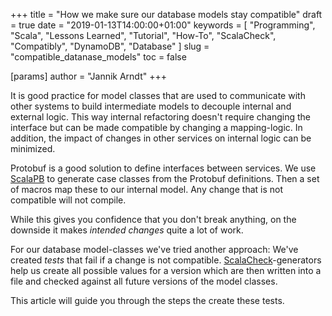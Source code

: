 +++
title = "How we make sure our database models stay compatible"
draft = true
date = "2019-01-13T14:00:00+01:00"
keywords = [ "Programming", "Scala", "Lessons Learned", "Tutorial", "How-To", "ScalaCheck", "Compatibly", "DynamoDB", "Database" ]
slug = "compatible_datanase_models"
toc = false

[params]
  author = "Jannik Arndt"
+++

It is good practice for model classes that are used to communicate with other systems to build intermediate models to decouple internal and external logic. This way internal refactoring doesn't require changing the interface but can be made compatible by changing a mapping-logic. In addition, the impact of changes in other services on internal logic can be minimized.

Protobuf is a good solution to define interfaces between services. We use [ScalaPB](https://scalapb.github.io) to generate case classes from the Protobuf definitions. Then a set of macros map these to our internal model. Any change that is not compatible will not compile. 

While this gives you confidence that you don't break anything, on the downside it makes _intended changes_ quite a lot of work.

For our database model-classes we've tried another approach: We've created _tests_ that fail if a change is not compatible. [ScalaCheck](https://www.scalacheck.org)-generators help us create all possible values for a version which are then written into a file and checked against all future versions of the model classes.

This article will guide you through the steps the create these tests.

<!--more-->

